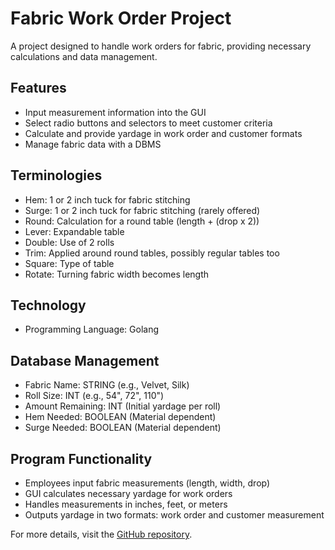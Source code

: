 # Fabric Work Order Project
A project designed to handle work orders for fabric, providing necessary calculations and data management.


## Features
- Input measurement information into the GUI
- Select radio buttons and selectors to meet customer criteria
- Calculate and provide yardage in work order and customer formats
- Manage fabric data with a DBMS


## Terminologies
- Hem: 1 or 2 inch tuck for fabric stitching
- Surge: 1 or 2 inch tuck for fabric stitching (rarely offered)
- Round: Calculation for a round table (length + (drop x 2))
- Lever: Expandable table
- Double: Use of 2 rolls
- Trim: Applied around round tables, possibly regular tables too
- Square: Type of table
- Rotate: Turning fabric width becomes length


## Technology
- Programming Language: Golang

## Database Management
- Fabric Name: STRING (e.g., Velvet, Silk)
- Roll Size: INT (e.g., 54", 72", 110")
- Amount Remaining: INT (Initial yardage per roll)
- Hem Needed: BOOLEAN (Material dependent)
- Surge Needed: BOOLEAN (Material dependent)


## Program Functionality
- Employees input fabric measurements (length, width, drop)
- GUI calculates necessary yardage for work orders
- Handles measurements in inches, feet, or meters
- Outputs yardage in two formats: work order and customer measurement


For more details, visit the [GitHub repository](https://github.com/DennisMcMorrow/fabric-work-order).
